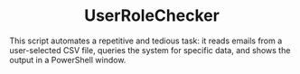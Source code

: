 <h1 align="center"> UserRoleChecker </h1>

This script automates a repetitive and tedious task: it reads emails from a user-selected CSV file, queries the system for specific data, and shows the output in a PowerShell window.

